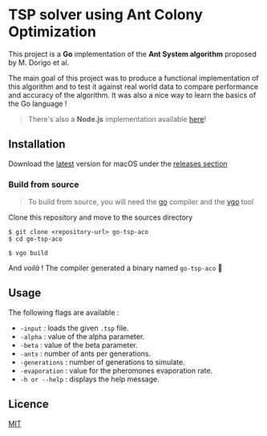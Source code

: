 # TSP solver using Ant Colony Optimization

This project is a **Go** implementation of the **Ant System algorithm** proposed by M. Dorigo et al.

The main goal of this project was to produce a functional implementation of this algorithm and to test it against real world data to compare performance and accuracy of the algorithm. It was also a nice way to learn the basics of the Go language !

> There's also a **Node.js** implementation available [here](https://github.com/dzetah/node-tsp-aco)!

## Installation

Download the [latest](https://github.com/Gramatiik/go-tsp-aco/releases/latest) version for macOS under the [releases section](https://github.com/Gramatiik/go-tsp-aco/releases)

### Build from source

> To build from source, you will need the [go](https://golang.org/doc/install) compiler and the [vgo](https://github.com/golang/vgo) tool 

Clone this repository and move to the sources directory

```console
$ git clone <repository-url> go-tsp-aco
$ cd go-tsp-aco
```

```console
$ vgo build
```

And _voilà_ ! The compiler generated a binary named `go-tsp-aco` 🚀

## Usage

The following flags are available :
- `-input` : loads the given `.tsp` file.
- `-alpha` : value of the alpha parameter.
- `-beta` : value of the beta parameter.
- `-ants` : number of ants per generations.
- `-generations` : number of generations to simulate.
- `-evaporation` : value for the pheromones evaporation rate.
- `-h or --help` : displays the help message.

## Licence

[MIT](/LICENSE.md)
